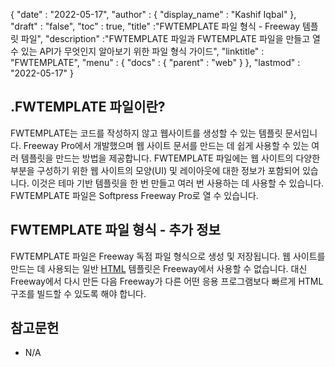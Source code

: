 {
  "date" : "2022-05-17",
  "author" : {
    "display_name" : "Kashif Iqbal"
},
  "draft" : "false",
  "toc" : true,
  "title" :"FWTEMPLATE 파일 형식 - Freeway 템플릿 파일",
  "description" :"FWTEMPLATE 파일과 FWTEMPLATE 파일을 만들고 열 수 있는 API가 무엇인지 알아보기 위한 파일 형식 가이드",
  "linktitle" : "FWTEMPLATE",
  "menu" : {
    "docs" : {
      "parent" : "web"
}
},
  "lastmod" : "2022-05-17"
}

## .FWTEMPLATE 파일이란?

FWTEMPLATE는 코드를 작성하지 않고 웹사이트를 생성할 수 있는 템플릿 문서입니다. Freeway Pro에서 개발했으며 웹 사이트 문서를 만드는 데 쉽게 사용할 수 있는 여러 템플릿을 만드는 방법을 제공합니다. FWTEMPLATE 파일에는 웹 사이트의 다양한 부분을 구성하기 위한 웹 사이트의 모양(UI) 및 레이아웃에 대한 정보가 포함되어 있습니다. 이것은 테마 기반 템플릿을 한 번 만들고 여러 번 사용하는 데 사용할 수 있습니다. FWTEMPLATE 파일은 Softpress Freeway Pro로 열 수 있습니다.

## FWTEMPLATE 파일 형식 - 추가 정보

FWTEMPLATE 파일은 Freeway 독점 파일 형식으로 생성 및 저장됩니다. 웹 사이트를 만드는 데 사용되는 일반 [HTML](/ko/web/html/) 템플릿은 Freeway에서 사용할 수 없습니다. 대신 Freeway에서 다시 만든 다음 Freeway가 다른 어떤 응용 프로그램보다 빠르게 HTML 구조를 빌드할 수 있도록 해야 합니다.

## 참고문헌

* N/A

